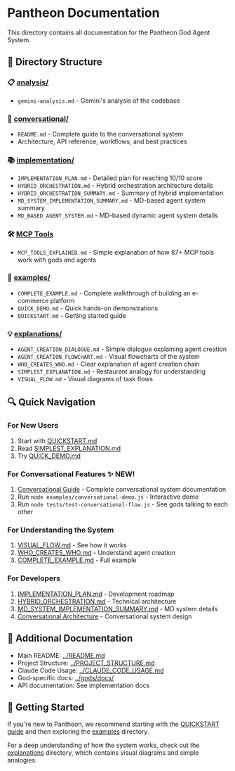 # Pantheon Documentation

This directory contains all documentation for the Pantheon God Agent System.

## 📁 Directory Structure

### 📋 [analysis/](analysis/)
- `gemini-analysis.md` - Gemini's analysis of the codebase

### 💬 [conversational/](conversational/)
- `README.md` - Complete guide to the conversational system
- Architecture, API reference, workflows, and best practices

### 📚 [implementation/](implementation/)
- `IMPLEMENTATION_PLAN.md` - Detailed plan for reaching 10/10 score
- `HYBRID_ORCHESTRATION.md` - Hybrid orchestration architecture details
- `HYBRID_ORCHESTRATION_SUMMARY.md` - Summary of hybrid implementation
- `MD_SYSTEM_IMPLEMENTATION_SUMMARY.md` - MD-based agent system summary
- `MD_BASED_AGENT_SYSTEM.md` - MD-based dynamic agent system details

### 🛠️ [MCP Tools](MCP_TOOLS_EXPLAINED.md)
- `MCP_TOOLS_EXPLAINED.md` - Simple explanation of how 87+ MCP tools work with gods and agents

### 🎯 [examples/](examples/)
- `COMPLETE_EXAMPLE.md` - Complete walkthrough of building an e-commerce platform
- `QUICK_DEMO.md` - Quick hands-on demonstrations
- `QUICKSTART.md` - Getting started guide

### 💡 [explanations/](explanations/)
- `AGENT_CREATION_DIALOGUE.md` - Simple dialogue explaining agent creation
- `AGENT_CREATION_FLOWCHART.md` - Visual flowcharts of the system
- `WHO_CREATES_WHO.md` - Clear explanation of agent creation chain
- `SIMPLEST_EXPLANATION.md` - Restaurant analogy for understanding
- `VISUAL_FLOW.md` - Visual diagrams of task flows

## 🔍 Quick Navigation

### For New Users
1. Start with [QUICKSTART.md](examples/QUICKSTART.md)
2. Read [SIMPLEST_EXPLANATION.md](explanations/SIMPLEST_EXPLANATION.md)
3. Try [QUICK_DEMO.md](examples/QUICK_DEMO.md)

### For Conversational Features ✨ NEW!
1. [Conversational Guide](conversational/README.md) - Complete conversational system documentation
2. Run `node examples/conversational-demo.js` - Interactive demo
3. Run `node tests/test-conversational-flow.js` - See gods talking to each other

### For Understanding the System
1. [VISUAL_FLOW.md](explanations/VISUAL_FLOW.md) - See how it works
2. [WHO_CREATES_WHO.md](explanations/WHO_CREATES_WHO.md) - Understand agent creation
3. [COMPLETE_EXAMPLE.md](examples/COMPLETE_EXAMPLE.md) - Full example

### For Developers
1. [IMPLEMENTATION_PLAN.md](implementation/IMPLEMENTATION_PLAN.md) - Development roadmap
2. [HYBRID_ORCHESTRATION.md](implementation/HYBRID_ORCHESTRATION.md) - Technical architecture
3. [MD_SYSTEM_IMPLEMENTATION_SUMMARY.md](implementation/MD_SYSTEM_IMPLEMENTATION_SUMMARY.md) - MD system details
4. [Conversational Architecture](conversational/README.md#architecture) - Conversational system design

## 📖 Additional Documentation

- Main README: [../README.md](../README.md)
- Project Structure: [../PROJECT_STRUCTURE.md](../PROJECT_STRUCTURE.md)
- Claude Code Usage: [../CLAUDE_CODE_USAGE.md](../CLAUDE_CODE_USAGE.md)
- God-specific docs: [../gods/docs/](../gods/docs/)
- API documentation: See implementation docs

## 🚀 Getting Started

If you're new to Pantheon, we recommend starting with the [QUICKSTART guide](examples/QUICKSTART.md) and then exploring the [examples](examples/) directory.

For a deep understanding of how the system works, check out the [explanations](explanations/) directory, which contains visual diagrams and simple analogies.